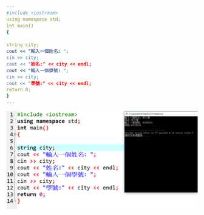 ```yaml
---
#include <iostream>
using namespace std;
int main()
{

string city;
cout << "輸入一個姓名: ";
cin >> city; 
cout << "姓名:" << city << endl;
cout << "輸入一個學號: ";
cin >> city; 
cout << "學號:" << city << endl;
return 0;
}
---
```

![result](picture/b.PNG)
